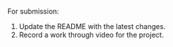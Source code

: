 For submission:

1. Update the README with the latest changes.
2. Record a work through video for the project.
